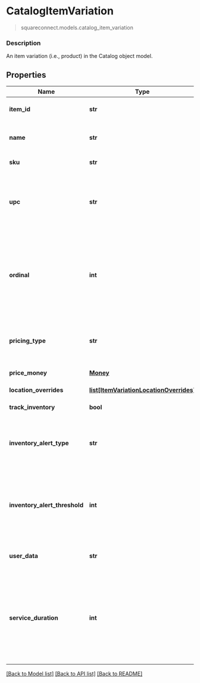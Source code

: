 # CatalogItemVariation
> squareconnect.models.catalog_item_variation

### Description

An item variation (i.e., product) in the Catalog object model.

## Properties
Name | Type | Description | Notes
------------ | ------------- | ------------- | -------------
**item_id** | **str** | The ID of the [CatalogItem](#type-catalogitem) associated with this item variation. Searchable. | [optional] 
**name** | **str** | The item variation&#39;s name. Searchable. This field has max length of 255 Unicode code points. | [optional] 
**sku** | **str** | The item variation&#39;s SKU, if any. Searchable. | [optional] 
**upc** | **str** | The item variation&#39;s UPC, if any. Searchable in the Connect API. This field is only exposed in the Connect API. It is not exposed in Square&#39;s Dashboard, Square Point of Sale app or Retail Point of Sale app. | [optional] 
**ordinal** | **int** | The order in which this item variation should be displayed. This value is read-only. On writes, the ordinal for each item variation within a parent [CatalogItem](#type-catalogitem) is set according to the item variations&#39;s position. On reads, the value is not guaranteed to be sequential or unique. | [optional] 
**pricing_type** | **str** | Indicates whether the item variation&#39;s price is fixed or determined at the time of sale. See [CatalogPricingType](#type-catalogpricingtype) for all possible values. | [optional] 
**price_money** | [**Money**](Money.md) | The item variation&#39;s price, if fixed pricing is used. | [optional] 
**location_overrides** | [**list[ItemVariationLocationOverrides]**](ItemVariationLocationOverrides.md) | Per-[location](#type-location) price and inventory overrides. | [optional] 
**track_inventory** | **bool** | If &#x60;true&#x60;, inventory tracking is active for the variation. | [optional] 
**inventory_alert_type** | **str** | Indicates whether the item variation displays an alert when its inventory quantity is less than or equal to its &#x60;inventory_alert_threshold&#x60;. See [InventoryAlertType](#type-inventoryalerttype) for all possible values. | [optional] 
**inventory_alert_threshold** | **int** | If the inventory quantity for the variation is less than or equal to this value and &#x60;inventory_alert_type&#x60; is &#x60;LOW_QUANTITY&#x60;, the variation displays an alert in the merchant dashboard.  This value is always an integer. | [optional] 
**user_data** | **str** | Arbitrary user metadata to associate with the item variation. Cannot exceed 255 characters. Searchable. | [optional] 
**service_duration** | **int** | If the [CatalogItem](#type-catalogitem) that owns this item variation is of type &#x60;APPOINTMENTS_SERVICE&#x60;, then this is the duration of the service in milliseconds. For example, a 30 minute appointment would have the value &#x60;1800000&#x60;, which is equal to 30 (minutes) * 60 (seconds per minute) * 1000 (milliseconds per second). | [optional] 

[[Back to Model list]](../README.md#documentation-for-models) [[Back to API list]](../README.md#documentation-for-api-endpoints) [[Back to README]](../README.md)


